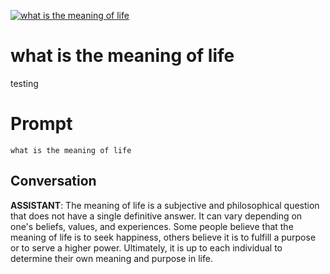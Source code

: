 
[![what is the meaning of life](https://flow-prompt-covers.s3.us-west-1.amazonaws.com/icon/cute/cute_5.png)]()
# what is the meaning of life 
testing

# Prompt

```
what is the meaning of life
```

## Conversation

**ASSISTANT**: The meaning of life is a subjective and philosophical question that does not have a single definitive answer. It can vary depending on one's beliefs, values, and experiences. Some people believe that the meaning of life is to seek happiness, others believe it is to fulfill a purpose or to serve a higher power. Ultimately, it is up to each individual to determine their own meaning and purpose in life.


